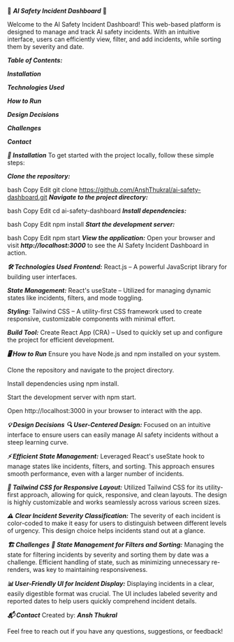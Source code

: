 🚨 ***AI Safety Incident Dashboard*** 🚨

Welcome to the AI Safety Incident Dashboard! This web-based platform is designed to manage and track AI safety incidents. With an intuitive interface, users can efficiently view, filter, and add incidents, while sorting them by severity and date.

***Table of Contents:***

***Installation***

***Technologies Used***

***How to Run***

***Design Decisions***

***Challenges***

***Contact***

***🚀 Installation***
To get started with the project locally, follow these simple steps:

***Clone the repository:***

bash
Copy
Edit
git clone https://github.com/AnshThukral/ai-safety-dashboard.git
***Navigate to the project directory:***

bash
Copy
Edit
cd ai-safety-dashboard
***Install dependencies:***

bash
Copy
Edit
npm install
***Start the development server:***

bash
Copy
Edit
npm start
***View the application:***
Open your browser and visit ***http://localhost:3000*** to see the AI Safety Incident Dashboard in action.

***🛠️ Technologies Used***
***Frontend:*** React.js – A powerful JavaScript library for building user interfaces.

***State Management:*** React's useState – Utilized for managing dynamic states like incidents, filters, and mode toggling.

***Styling:*** Tailwind CSS – A utility-first CSS framework used to create responsive, customizable components with minimal effort.

***Build Tool:*** Create React App (CRA) – Used to quickly set up and configure the project for efficient development.

***🖥️ How to Run***
Ensure you have Node.js and npm installed on your system.

Clone the repository and navigate to the project directory.

Install dependencies using npm install.

Start the development server with npm start.

Open http://localhost:3000 in your browser to interact with the app.

***💡 Design Decisions***
***🔍 User-Centered Design:***
Focused on an intuitive interface to ensure users can easily manage AI safety incidents without a steep learning curve.

***⚡ Efficient State Management:***
Leveraged React's useState hook to manage states like incidents, filters, and sorting. This approach ensures smooth performance, even with a larger number of incidents.

***🎨 Tailwind CSS for Responsive Layout:***
Utilized Tailwind CSS for its utility-first approach, allowing for quick, responsive, and clean layouts. The design is highly customizable and works seamlessly across various screen sizes.

***⚠️ Clear Incident Severity Classification:***
The severity of each incident is color-coded to make it easy for users to distinguish between different levels of urgency. This design choice helps incidents stand out at a glance.

***🏗️ Challenges***
***🔄 State Management for Filters and Sorting:***
Managing the state for filtering incidents by severity and sorting them by date was a challenge. Efficient handling of state, such as minimizing unnecessary re-renders, was key to maintaining responsiveness.

***📊 User-Friendly UI for Incident Display:***
Displaying incidents in a clear, easily digestible format was crucial. The UI includes labeled severity and reported dates to help users quickly comprehend incident details.

***📬 Contact***
Created by: ***Ansh Thukral***

Feel free to reach out if you have any questions, suggestions, or feedback!

